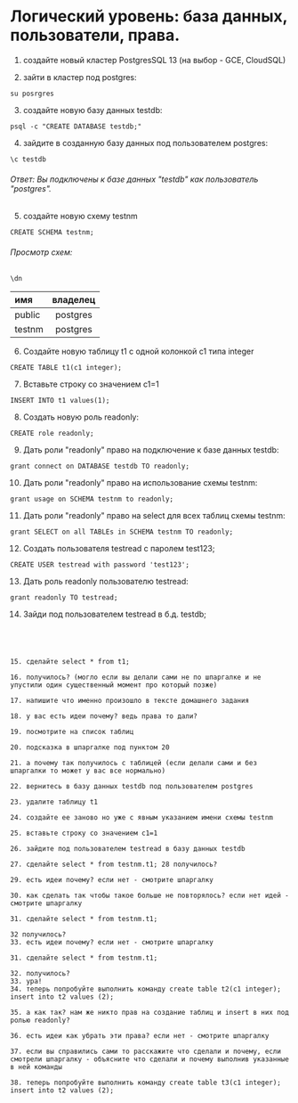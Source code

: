 # Логический уровень: база данных, пользователи, права.

1. создайте новый кластер PostgresSQL 13 (на выбор - GCE, CloudSQL)

2. зайти в кластер под postgres:
```
su posrgres
```

3. создайте новую базу данных testdb:
```
psql -c "CREATE DATABASE testdb;"
```

4. зайдите в созданную базу данных под пользователем postgres:
```
\c testdb
```
###### Ответ: Вы подключены к базе данных "testdb" как пользователь "postgres".

5. создайте новую схему testnm
```
CREATE SCHEMA testnm;
```
###### Просмотр схем:
```
\dn
```
имя|владелец
:----|:--------:
public  |postgres    |
testnm  |  postgres   |

6. Создайте новую таблицу t1 с одной колонкой c1 типа integer
```
CREATE TABLE t1(c1 integer);
```
7. Вставьте строку со значением c1=1
```
INSERT INTO t1 values(1);
```
8. Создать новую роль readonly:
```
CREATE role readonly;
```
9. Дать роли "readonly" право на подключение к базе данных testdb:
```
grant connect on DATABASE testdb TO readonly;
```
10. Дать роли "readonly" право на использование схемы testnm:
```
grant usage on SCHEMA testnm to readonly;
```
11. Дать роли "readonly" право на select для всех таблиц схемы testnm:
```
grant SELECT on all TABLEs in SCHEMA testnm TO readonly;
```
12. Создать пользователя testread с паролем test123;
```
CREATE USER testread with password 'test123';
```
13. Дать роль readonly пользователю testread:
```
grant readonly TO testread;
```
14. Зайди под пользователем testread в б.д. testdb;
```




15. сделайте select * from t1;

16. получилось? (могло если вы делали сами не по шпаргалке и не упустили один существенный момент про который позже)

17. напишите что именно произошло в тексте домашнего задания

18. у вас есть идеи почему? ведь права то дали?

19. посмотрите на список таблиц

20. подсказка в шпаргалке под пунктом 20

21. а почему так получилось с таблицей (если делали сами и без шпаргалки то может у вас все нормально)

22. вернитесь в базу данных testdb под пользователем postgres

23. удалите таблицу t1

24. создайте ее заново но уже с явным указанием имени схемы testnm

25. вставьте строку со значением c1=1

26. зайдите под пользователем testread в базу данных testdb

27. сделайте select * from testnm.t1; 28 получилось?

29. есть идеи почему? если нет - смотрите шпаргалку

30. как сделать так чтобы такое больше не повторялось? если нет идей - смотрите шпаргалку

31. сделайте select * from testnm.t1;

32 получилось?
33. есть идеи почему? если нет - смотрите шпаргалку

31. сделайте select * from testnm.t1;

32. получилось?
33. ура!
34. теперь попробуйте выполнить команду create table t2(c1 integer); insert into t2 values (2);

35. а как так? нам же никто прав на создание таблиц и insert в них под ролью readonly?

36. есть идеи как убрать эти права? если нет - смотрите шпаргалку

37. если вы справились сами то расскажите что сделали и почему, если смотрели шпаргалку - объясните что сделали и почему выполнив указанные в ней команды

38. теперь попробуйте выполнить команду create table t3(c1 integer); insert into t2 values (2);
